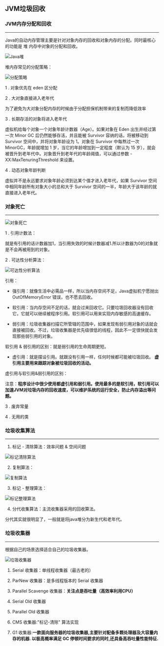 ## JVM垃圾回收

### JVM内存分配和回收
---

Java的自动内存管理主要是针对对象内存的回收和对象内存的分配。同时最核心的功能是	堆 内存中对象的分配和回收。

![Java堆](https://i.imgur.com/Eorx0Ob.png)

堆内存常见的分配策略：

![分配策略](https://i.imgur.com/gWtjL5k.png)

1 . 对象优先在 eden 区分配

2 . 大对象直接进入老年代

为了避免为大对象分配内存的时候由于分配担保机制带来的复制而降低效率

3 . 长期存活的对象将进入老年代

虚拟机给每个对象一个对象年龄计数器（Age）。如果对象在 Eden 出生并经过第一次 Minor GC 后仍然能够存活，并且能被 Survivor 容纳的话，将被移动到 Survivor 空间中，并将对象年龄设为 1。对象在 Survivor 中每熬过一次 MinorGC，年龄就增加 1 岁，当它的年龄增加到一定程度（默认为 15 岁），就会被晋升到老年代中。对象晋升到老年代的年龄阈值，可以通过参数 -XX:MaxTenuringThreshold 来设置。

4 .  动态对象年龄判断

虚拟并不是永远要求对象年龄必须到达某个值才进入老年代，如果 Survivor 空间中相同年龄所有对象大小的总和大于 Survivor 空间的一半，年龄大于该年龄的就直接进入老年代。

### 对象死亡
---

![对象死亡](https://i.imgur.com/CLobQaA.png)

1 . 引用计数法：

就是有引用的话计数器加1，当引用失效的时候计数器减1.所以计数器为0的对象就是不会再被用到的对象。

2 . 可达性分析算法：

![可达性分析算法](https://i.imgur.com/7ChhAIr.png)

引用：

- 强引用：就像生活中必需品一样，所以当内存空间不足，Java虚拟机宁愿抛出 OutOfMemoryError 错误，也不愿去回收。

- 软引用：当内存空间不足的话，就会过来回收它。只要垃圾回收器没有回收它，它就可以继续被程序引用。软引用可以用来实现内存敏感的高速缓存。

- 弱引用：垃圾收集器扫描它所管辖的范围中，如果发现有弱引用对象的话就会直接被回收。不过，垃圾收集器是优先级很低的线程，因此不一定很快就会发现那些弱引用的对象。

软引用 & 弱引用的区别：就是弱引用的生命周期更短。

- 虚引用：就是摆设引用。就跟没有引用一样，任何时候都可能被垃圾回收。
**虚引用主要用来跟踪对象被垃圾回收的活动。**

虚引用与软引用&弱引用的区别：

注意：**程序设计中很少使用都虚引用和弱引用。使用最多的是软引用，软引用可以加速JVM对垃圾内存的回收速度，可以维护系统的运行安全，防止内存溢出等问题。**

3 . 废弃常量

4 . 无用的类

### 垃圾收集算法
---

1. 标记 - 清除算法：效率问题 & 空间问题

![标记清除算法](https://i.imgur.com/opxRnwD.png)

2. 复制算法：

![复制算法](https://i.imgur.com/xrp4MHY.png)

3. 标记 - 整理算法：

![标记整理算法](https://i.imgur.com/liYTL8m.png)

4. 分代收集算法：主流收集器采用的回收算法。

分代其实就很明显了，一般就是将java堆分为新生代和老年代。

### 垃圾收集器
---
根据自己的场景选择适合自己的垃圾收集器。

![垃圾收集器](https://i.imgur.com/jfXMyby.png)

1. Serial 收集器：单线程收集器（最古老的）

2. ParNew 收集器：是多线程版本的 Serial 收集器

3. Parallel Scavenge 收集器：**关注点是吞吐量（高效率利用CPU）**

4. Serial Old 收集器

5. Parallel Old 收集器

6. CMS 收集器:"标记-清除" 算法实现

7. G1 收集器:**一款面向服务器的垃圾收集器,主要针对配备多颗处理器及大容量内存的机器. 以极高概率满足 GC 停顿时间要求的同时,还具备高吞吐量性能特征.**


